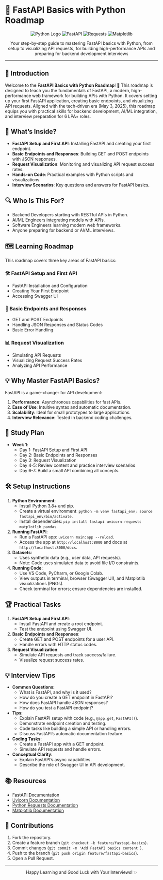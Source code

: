 # 🚀 FastAPI Basics with Python Roadmap

<div align="center">
  <img src="https://img.shields.io/badge/Python-3776AB?style=for-the-badge&logo=python&logoColor=white" alt="Python Logo" />
  <img src="https://img.shields.io/badge/FastAPI-009688?style=for-the-badge&logo=fastapi&logoColor=white" alt="FastAPI" />
  <img src="https://img.shields.io/badge/Requests-000000?style=for-the-badge&logo=python&logoColor=white" alt="Requests" />
  <img src="https://img.shields.io/badge/Matplotlib-11557C?style=for-the-badge&logo=matplotlib&logoColor=white" alt="Matplotlib" />
</div>
<p align="center">Your step-by-step guide to mastering FastAPI basics with Python, from setup to visualizing API requests, for building high-performance APIs and preparing for backend development interviews</p>

---

## 📖 Introduction

Welcome to the **FastAPI Basics with Python Roadmap**! 🚀 This roadmap is designed to teach you the fundamentals of FastAPI, a modern, high-performance web framework for building APIs with Python. It covers setting up your first FastAPI application, creating basic endpoints, and visualizing API requests. Aligned with the tech-driven era (May 3, 2025), this roadmap equips you with practical skills for backend development, AI/ML integration, and interview preparation for 6 LPA+ roles.

## 🌟 What’s Inside?

- **FastAPI Setup and First API**: Installing FastAPI and creating your first endpoint.
- **Basic Endpoints and Responses**: Building GET and POST endpoints with JSON responses.
- **Request Visualization**: Monitoring and visualizing API request success rates.
- **Hands-on Code**: Practical examples with Python scripts and visualizations.
- **Interview Scenarios**: Key questions and answers for FastAPI basics.

## 🔍 Who Is This For?

- Backend Developers starting with RESTful APIs in Python.
- AI/ML Engineers integrating models with APIs.
- Software Engineers learning modern web frameworks.
- Anyone preparing for backend or AI/ML interviews.

## 🗺️ Learning Roadmap

This roadmap covers three key areas of FastAPI basics:

### 🛠️ FastAPI Setup and First API
- FastAPI Installation and Configuration
- Creating Your First Endpoint
- Accessing Swagger UI

### 📝 Basic Endpoints and Responses
- GET and POST Endpoints
- Handling JSON Responses and Status Codes
- Basic Error Handling

### 📊 Request Visualization
- Simulating API Requests
- Visualizing Request Success Rates
- Analyzing API Performance

## 💡 Why Master FastAPI Basics?

FastAPI is a game-changer for API development:
1. **Performance**: Asynchronous capabilities for fast APIs.
2. **Ease of Use**: Intuitive syntax and automatic documentation.
3. **Scalability**: Ideal for small prototypes to large applications.
4. **Interview Relevance**: Tested in backend coding challenges.

## 📆 Study Plan

- **Week 1**:
  - Day 1: FastAPI Setup and First API
  - Day 2: Basic Endpoints and Responses
  - Day 3: Request Visualization
  - Day 4-5: Review content and practice interview scenarios
  - Day 6-7: Build a small API combining all concepts

## 🛠️ Setup Instructions

1. **Python Environment**:
   - Install Python 3.8+ and pip.
   - Create a virtual environment: `python -m venv fastapi_env; source fastapi_env/bin/activate`.
   - Install dependencies: `pip install fastapi uvicorn requests matplotlib pandas`.
2. **Running FastAPI**:
   - Run a FastAPI app: `uvicorn main:app --reload`.
   - Access the app at `http://localhost:8000` and docs at `http://localhost:8000/docs`.
3. **Datasets**:
   - Uses synthetic data (e.g., user data, API requests).
   - Note: Code uses simulated data to avoid file I/O constraints.
4. **Running Code**:
   - Use VS Code, PyCharm, or Google Colab.
   - View outputs in terminal, browser (Swagger UI), and Matplotlib visualizations (PNGs).
   - Check terminal for errors; ensure dependencies are installed.

## 🏆 Practical Tasks

1. **FastAPI Setup and First API**:
   - Install FastAPI and create a root endpoint.
   - Test the endpoint using Swagger UI.
2. **Basic Endpoints and Responses**:
   - Create GET and POST endpoints for a user API.
   - Handle errors with HTTP status codes.
3. **Request Visualization**:
   - Simulate API requests and track success/failure.
   - Visualize request success rates.

## 💡 Interview Tips

- **Common Questions**:
  - What is FastAPI, and why is it used?
  - How do you create a GET endpoint in FastAPI?
  - How does FastAPI handle JSON responses?
  - How do you test a FastAPI endpoint?
- **Tips**:
  - Explain FastAPI setup with code (e.g., `@app.get`, `FastAPI()`).
  - Demonstrate endpoint creation and testing.
  - Code tasks like building a simple API or handling errors.
  - Discuss FastAPI’s automatic documentation feature.
- **Coding Tasks**:
  - Create a FastAPI app with a GET endpoint.
  - Simulate API requests and handle errors.
- **Conceptual Clarity**:
  - Explain FastAPI’s async capabilities.
  - Describe the role of Swagger UI in API development.

## 📚 Resources

- [FastAPI Documentation](https://fastapi.tiangolo.com/)
- [Uvicorn Documentation](https://www.uvicorn.org/)
- [Python Requests Documentation](https://requests.readthedocs.io/)
- [Matplotlib Documentation](https://matplotlib.org/stable/contents.html)

## 🤝 Contributions

1. Fork the repository.
2. Create a feature branch (`git checkout -b feature/fastapi-basics`).
3. Commit changes (`git commit -m 'Add FastAPI basics content'`).
4. Push to the branch (`git push origin feature/fastapi-basics`).
5. Open a Pull Request.

---

<div align="center">
  <p>Happy Learning and Good Luck with Your Interviews! ✨</p>
</div>